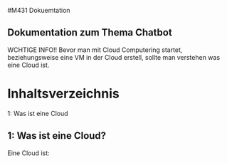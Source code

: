 #M431 Dokuemtation 

## Dokumentation zum Thema Chatbot 
WCHTIGE INFO!! Bevor man mit Cloud Computering startet, beziehungsweise eine VM in der Cloud erstell, sollte man verstehen was eine Cloud ist.

# Inhaltsverzeichnis
1: Was ist eine Cloud 


 

## 1: Was ist eine Cloud? 
Eine Cloud ist: